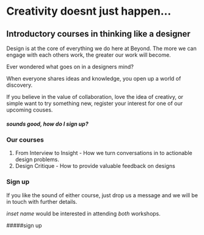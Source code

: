 # Creativity doesnt just happen...
## Introductory courses in thinking like a designer

Design is at the core of everything we do here at Beyond. The more we can engage with each others work, the greater our work will become.


Ever wondered what goes on in a designers mind?

When everyone shares ideas and knowledge, you open up a world of discovery.


If you believe in the value of collaboration, love the idea of creativy, or simple want to try something new, register your interest for one of our upcoming couses.

##### sounds good, how do I sign up?


### Our courses

1. From Interview to Insight - How we turn conversations in to actionable design problems.
2. 	Design Critique - How to provide valuable feedback on designs

### Sign up

If you like the sound of either course, just drop us a message and we will be in touch with further details.

_inset name_ would be interested in attending _both_ workshops.

#####sign up

##### 